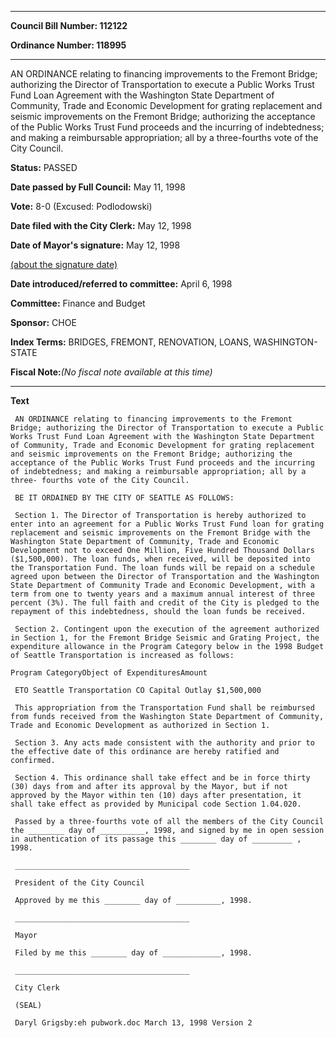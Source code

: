 

********

**Council Bill Number: 112122**
   
**Ordinance Number: 118995**
********

 AN ORDINANCE relating to financing improvements to the Fremont Bridge; authorizing the Director of Transportation to execute a Public Works Trust Fund Loan Agreement with the Washington State Department of Community, Trade and Economic Development for grating replacement and seismic improvements on the Fremont Bridge; authorizing the acceptance of the Public Works Trust Fund proceeds and the incurring of indebtedness; and making a reimbursable appropriation; all by a three-fourths vote of the City Council.

**Status:** PASSED
   
**Date passed by Full Council:** May 11, 1998
   
**Vote:** 8-0 (Excused: Podlodowski)
   
**Date filed with the City Clerk:** May 12, 1998
   
**Date of Mayor's signature:** May 12, 1998
   
[(about the signature date)](/~public/approvaldate.htm)
   
   
   
**Date introduced/referred to committee:** April 6, 1998
   
**Committee:** Finance and Budget
   
**Sponsor:** CHOE
   
   
**Index Terms:** BRIDGES, FREMONT, RENOVATION, LOANS, WASHINGTON-STATE

**Fiscal Note:**_(No fiscal note available at this time)_

********

**Text**
   
```
 AN ORDINANCE relating to financing improvements to the Fremont Bridge; authorizing the Director of Transportation to execute a Public Works Trust Fund Loan Agreement with the Washington State Department of Community, Trade and Economic Development for grating replacement and seismic improvements on the Fremont Bridge; authorizing the acceptance of the Public Works Trust Fund proceeds and the incurring of indebtedness; and making a reimbursable appropriation; all by a three- fourths vote of the City Council.

 BE IT ORDAINED BY THE CITY OF SEATTLE AS FOLLOWS:

 Section 1. The Director of Transportation is hereby authorized to enter into an agreement for a Public Works Trust Fund loan for grating replacement and seismic improvements on the Fremont Bridge with the Washington State Department of Community, Trade and Economic Development not to exceed One Million, Five Hundred Thousand Dollars ($1,500,000). The loan funds, when received, will be deposited into the Transportation Fund. The loan funds will be repaid on a schedule agreed upon between the Director of Transportation and the Washington State Department of Community Trade and Economic Development, with a term from one to twenty years and a maximum annual interest of three percent (3%). The full faith and credit of the City is pledged to the repayment of this indebtedness, should the loan funds be received.

 Section 2. Contingent upon the execution of the agreement authorized in Section 1, for the Fremont Bridge Seismic and Grating Project, the expenditure allowance in the Program Category below in the 1998 Budget of Seattle Transportation is increased as follows:

Program CategoryObject of ExpendituresAmount

 ETO Seattle Transportation CO Capital Outlay $1,500,000

 This appropriation from the Transportation Fund shall be reimbursed from funds received from the Washington State Department of Community, Trade and Economic Development as authorized in Section 1.

 Section 3. Any acts made consistent with the authority and prior to the effective date of this ordinance are hereby ratified and confirmed.

 Section 4. This ordinance shall take effect and be in force thirty (30) days from and after its approval by the Mayor, but if not approved by the Mayor within ten (10) days after presentation, it shall take effect as provided by Municipal code Section 1.04.020.

 Passed by a three-fourths vote of all the members of the City Council the ________ day of __________, 1998, and signed by me in open session in authentication of its passage this ________ day of _________ , 1998.

 _______________________________________

 President of the City Council

 Approved by me this ________ day of __________, 1998.

 _______________________________________

 Mayor

 Filed by me this ________ day of _____________, 1998.

 _______________________________________

 City Clerk

 (SEAL)

 Daryl Grigsby:eh pubwork.doc March 13, 1998 Version 2

```
